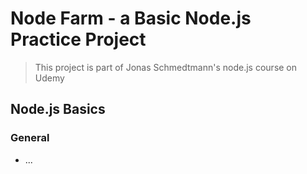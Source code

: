 # Node Farm - a Basic Node.js Practice Project

> This project is part of Jonas Schmedtmann's node.js course on Udemy

## Node.js Basics

### General

- ...